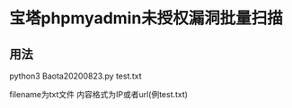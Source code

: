 # 宝塔phpmyadmin未授权漏洞批量扫描

## 用法

python3 Baota20200823.py test.txt

filename为txt文件
内容格式为IP或者url(例test.txt)
